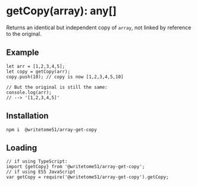 # getCopy(array): any[]

Returns an identical but independent copy of `array`, not linked by reference to the original.

## Example
```
let arr = [1,2,3,4,5];  
let copy = getCopy(arr);  
copy.push(10); // copy is now [1,2,3,4,5,10]

// But the original is still the same:
console.log(arr);
// --> '[1,2,3,4,5]'
```
## Installation
`npm i  @writetome51/array-get-copy`


## Loading
```
// if using TypeScript:
import {getCopy} from '@writetome51/array-get-copy';
// if using ES5 JavaScript
var getCopy = require('@writetome51/array-get-copy').getCopy;
```
